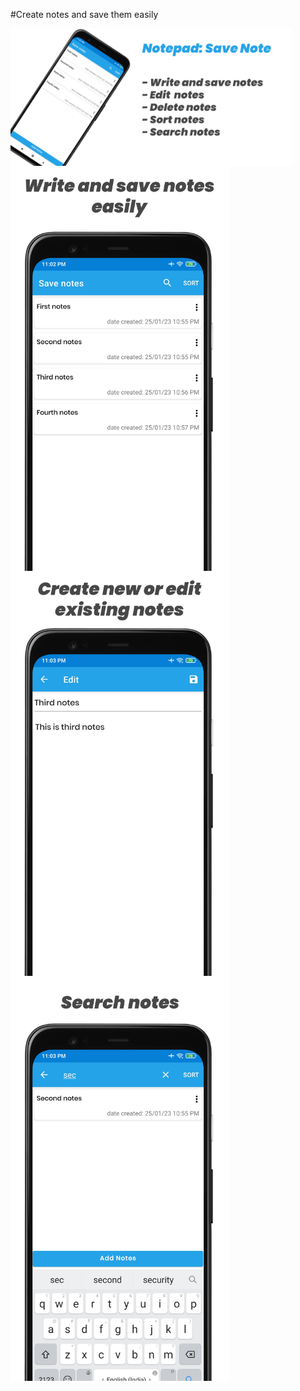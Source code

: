 #Create notes and save them easily

<div style="display:flex;
	flex-direction:column;">
  <img src="./screenshots/notepad banner.png" width="450" title="hover text">
  <img src="./screenshots/create notes.png" width="350" title="hover text">
  <img src="./screenshots/edit notes.png" width="350" title="hover text">
  <img src="./screenshots/search notes.png" width="350" title="hover text">

</p>